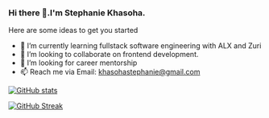 ### Hi there 👋.I'm Stephanie Khasoha.

Here are some ideas to get you started
- 🌱 I’m currently learning fullstack software engineering with ALX and Zuri
- 👯 I’m looking to collaborate on frontend development.
- 🤔 I’m looking for career mentorship
- 📫 Reach me via Email: khasohastephanie@gmail.com

[![GitHub stats](https://github-readme-stats.vercel.app/api?username=Stephaniekhasoha&theme=great-gatsby&hide_border=true)](https://github.com/Stephaniekhasoha/github-readme-stats)

[![GitHub Streak](http://github-readme-streak-stats.herokuapp.com?user=Stephaniekhasoha&theme=great-gatsby&hide_border=true)](https://git.io/streak-stats)
